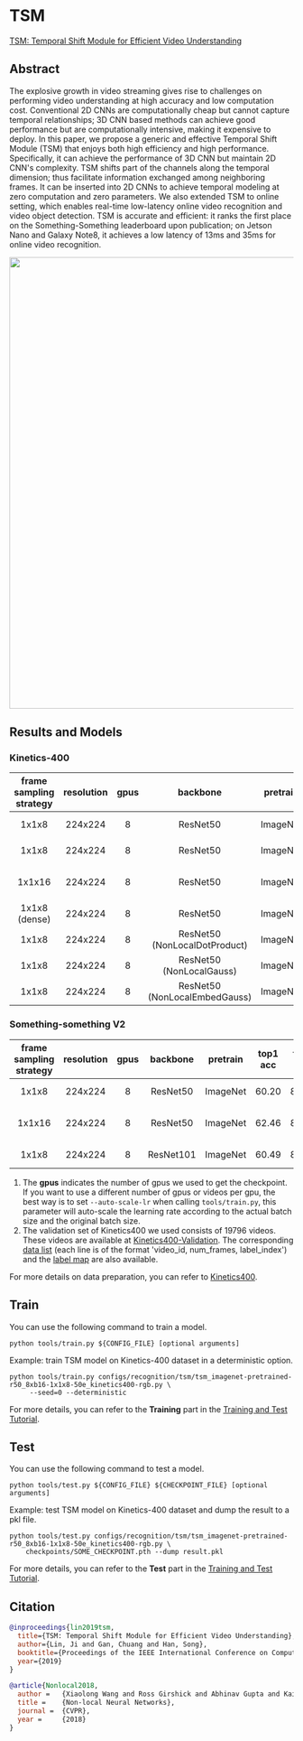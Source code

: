 # TSM

[TSM: Temporal Shift Module for Efficient Video Understanding](https://openaccess.thecvf.com/content_ICCV_2019/html/Lin_TSM_Temporal_Shift_Module_for_Efficient_Video_Understanding_ICCV_2019_paper.html)

<!-- [ALGORITHM] -->

## Abstract

<!-- [ABSTRACT] -->

The explosive growth in video streaming gives rise to challenges on performing video understanding at high accuracy and low computation cost. Conventional 2D CNNs are computationally cheap but cannot capture temporal relationships; 3D CNN based methods can achieve good performance but are computationally intensive, making it expensive to deploy. In this paper, we propose a generic and effective Temporal Shift Module (TSM) that enjoys both high efficiency and high performance. Specifically, it can achieve the performance of 3D CNN but maintain 2D CNN's complexity. TSM shifts part of the channels along the temporal dimension; thus facilitate information exchanged among neighboring frames. It can be inserted into 2D CNNs to achieve temporal modeling at zero computation and zero parameters. We also extended TSM to online setting, which enables real-time low-latency online video recognition and video object detection. TSM is accurate and efficient: it ranks the first place on the Something-Something leaderboard upon publication; on Jetson Nano and Galaxy Note8, it achieves a low latency of 13ms and 35ms for online video recognition.

<!-- [IMAGE] -->

<div align=center>
<img src="https://user-images.githubusercontent.com/34324155/143019083-abc0de39-9ea1-4175-be5c-073c90de64c3.png" width="800"/>
</div>

## Results and Models

### Kinetics-400

| frame sampling strategy | resolution | gpus |           backbone            | pretrain | top1 acc | top5 acc |  testing protocol  | FLOPs  | params |            config            |                       ckpt |                        log |
| :---------------------: | :--------: | :--: | :---------------------------: | :------: | :------: | :------: | :----------------: | :----: | :----: | :--------------------------: | -------------------------: | -------------------------: |
|          1x1x8          |  224x224   |  8   |           ResNet50            | ImageNet |  73.18   |  90.56   | 8 clips x 10 crop  | 32.88G | 23.87M | [config](/configs/recognition/tsm/tsm_imagenet-pretrained-r50_8xb16-1x1x8-50e_kinetics400-rgb.py) | [ckpt](https://download.openmmlab.com/mmaction/v1.0/recognition/tsm/tsm_imagenet-pretrained-r50_8xb16-1x1x8-50e_kinetics400-rgb/tsm_imagenet-pretrained-r50_8xb16-1x1x8-50e_kinetics400-rgb_20220831-64d69186.pth) | [log](https://download.openmmlab.com/mmaction/v1.0/recognition/tsm/tsm_imagenet-pretrained-r50_8xb16-1x1x8-50e_kinetics400-rgb/tsm_imagenet-pretrained-r50_8xb16-1x1x8-50e_kinetics400-rgb.log) |
|          1x1x8          |  224x224   |  8   |           ResNet50            | ImageNet |  73.22   |  90.22   | 8 clips x 10 crop  | 32.88G | 23.87M | [config](/configs/recognition/tsm/tsm_imagenet-pretrained-r50_8xb16-1x1x8-100e_kinetics400-rgb.py) | [ckpt](https://download.openmmlab.com/mmaction/v1.0/recognition/tsm/tsm_imagenet-pretrained-r50_8xb16-1x1x8-100e_kinetics400-rgb/tsm_imagenet-pretrained-r50_8xb16-1x1x8-100e_kinetics400-rgb_20220831-a6db1e5d.pth) | [log](https://download.openmmlab.com/mmaction/v1.0/recognition/tsm/tsm_imagenet-pretrained-r50_8xb16-1x1x8-100e_kinetics400-rgb/tsm_imagenet-pretrained-r50_8xb16-1x1x8-100e_kinetics400-rgb.log) |
|         1x1x16          |  224x224   |  8   |           ResNet50            | ImageNet |  75.12   |  91.55   | 16 clips x 10 crop | 65.75G | 23.87M | [config](/configs/recognition/tsm/tsm_imagenet-pretrained-r50_8xb16-1x1x16-50e_kinetics400-rgb.py) | [ckpt](https://download.openmmlab.com/mmaction/v1.0/recognition/tsm/tsm_imagenet-pretrained-r50_8xb16-1x1x16-50e_kinetics400-rgb/tsm_imagenet-pretrained-r50_8xb16-1x1x16-50e_kinetics400-rgb_20220831-042b1748.pth) | [log](https://download.openmmlab.com/mmaction/v1.0/recognition/tsm/tsm_imagenet-pretrained-r50_8xb16-1x1x16-50e_kinetics400-rgb/tsm_imagenet-pretrained-r50_8xb16-1x1x16-50e_kinetics400-rgb.log) |
|      1x1x8 (dense)      |  224x224   |  8   |           ResNet50            | ImageNet |  73.38   |  90.78   | 8 clips x 10 crop  | 32.88G | 23.87M | [config](/configs/recognition/tsm/tsm_imagenet-pretrained-r50_8xb16-dense-1x1x8-50e_kinetics400-rgb.py) | [ckpt](https://download.openmmlab.com/mmaction/v1.0/recognition/tsm/tsm_imagenet-pretrained-r50_8xb16-dense-1x1x8-50e_kinetics400-rgb/tsm_imagenet-pretrained-r50_8xb16-dense-1x1x8-50e_kinetics400-rgb_20220831-f55d3c2b.pth) | [log](https://download.openmmlab.com/mmaction/v1.0/recognition/tsm/tsm_imagenet-pretrained-r50_8xb16-dense-1x1x8-50e_kinetics400-rgb/tsm_imagenet-pretrained-r50_8xb16-dense-1x1x8-50e_kinetics400-rgb.log) |
|          1x1x8          |  224x224   |  8   | ResNet50 (NonLocalDotProduct) | ImageNet |  74.49   |  91.15   | 8 clips x 10 crop  | 61.30G | 31.68M | [config](/configs/recognition/tsm/tsm_imagenet-pretrained-r50-nl-dot-product_8xb16-1x1x8-50e_kinetics400-rgb.py) | [ckpt](https://download.openmmlab.com/mmaction/v1.0/recognition/tsm/tsm_imagenet-pretrained-r50-nl-dot-product_8xb16-1x1x8-50e_kinetics400-rgb/tsm_imagenet-pretrained-r50-nl-dot-product_8xb16-1x1x8-50e_kinetics400-rgb_20220831-108bfde5.pth) | [log](https://download.openmmlab.com/mmaction/v1.0/recognition/tsm/tsm_imagenet-pretrained-r50-nl-dot-product_8xb16-1x1x8-50e_kinetics400-rgb/tsm_imagenet-pretrained-r50-nl-dot-product_8xb16-1x1x8-50e_kinetics400-rgb.log) |
|          1x1x8          |  224x224   |  8   |   ResNet50 (NonLocalGauss)    | ImageNet |  73.66   |  90.99   | 8 clips x 10 crop  | 59.06G | 28.00M | [config](/configs/recognition/tsm/tsm_imagenet-pretrained-r50-nl-gaussian_8xb16-1x1x8-50e_kinetics400-rgb.py) | [ckpt](https://download.openmmlab.com/mmaction/v1.0/recognition/tsm/tsm_imagenet-pretrained-r50-nl-gaussian_8xb16-1x1x8-50e_kinetics400-rgb/tsm_imagenet-pretrained-r50-nl-gaussian_8xb16-1x1x8-50e_kinetics400-rgb_20220831-7e54dacf.pth) | [log](https://download.openmmlab.com/mmaction/v1.0/recognition/tsm/tsm_imagenet-pretrained-r50-nl-gaussian_8xb16-1x1x8-50e_kinetics400-rgb/tsm_imagenet-pretrained-r50-nl-gaussian_8xb16-1x1x8-50e_kinetics400-rgb.log) |
|          1x1x8          |  224x224   |  8   | ResNet50 (NonLocalEmbedGauss) | ImageNet |  74.34   |  91.23   | 8 clips x 10 crop  | 61.30G | 31.68M | [config](/configs/recognition/tsm/tsm_imagenet-pretrained-r50-nl-embedded-gaussian_8xb16-1x1x8-50e_kinetics400-rgb.py) | [ckpt](https://download.openmmlab.com/mmaction/v1.0/recognition/tsm/tsm_imagenet-pretrained-r50-nl-embedded-gaussian_8xb16-1x1x8-50e_kinetics400-rgb/tsm_imagenet-pretrained-r50-nl-embedded-gaussian_8xb16-1x1x8-50e_kinetics400-rgb_20220831-35eddb57.pth) | [log](https://download.openmmlab.com/mmaction/v1.0/recognition/tsm/tsm_imagenet-pretrained-r50-nl-embedded-gaussian_8xb16-1x1x8-50e_kinetics400-rgb/tsm_imagenet-pretrained-r50-nl-embedded-gaussian_8xb16-1x1x8-50e_kinetics400-rgb.log) |

### Something-something V2

| frame sampling strategy | resolution | gpus | backbone  | pretrain | top1 acc | top5 acc |  testing protocol  | FLOPs  | params |               config                |               ckpt                |               log                |
| :---------------------: | :--------: | :--: | :-------: | :------: | :------: | :------: | :----------------: | :----: | :----: | :---------------------------------: | :-------------------------------: | :------------------------------: |
|          1x1x8          |  224x224   |  8   | ResNet50  | ImageNet |  60.20   |  86.13   | 8 clips x 10 crop  | 32.88G | 23.87M | [config](/configs/recognition/tsm/tsm_imagenet-pretrained-r50_8xb16-1x1x8-50e_sthv2-rgb.py) | [ckpt](https://download.openmmlab.com/mmaction/v1.0/recognition/tsm/tsm_imagenet-pretrained-r50_8xb16-1x1x8-50e_sthv2-rgb/tsm_imagenet-pretrained-r50_8xb16-1x1x8-50e_sthv2-rgb_20221122-446d261a.pth) | [log](https://download.openmmlab.com/mmaction/v1.0/recognition/tsm/tsm_imagenet-pretrained-r50_8xb16-1x1x8-50e_sthv2-rgb/tsm_imagenet-pretrained-r50_8xb16-1x1x8-50e_sthv2-rgb.log) |
|         1x1x16          |  224x224   |  8   | ResNet50  | ImageNet |  62.46   |  87.75   | 16 clips x 10 crop | 65.75G | 23.87M | [config](/configs/recognition/tsm/tsm_imagenet-pretrained-r50_8xb16-1x1x16-50e_sthv2-rgb.py) | [ckpt](https://download.openmmlab.com/mmaction/v1.0/recognition/tsm/tsm_imagenet-pretrained-r50_8xb16-1x1x16-50e_sthv2-rgb/tsm_imagenet-pretrained-r50_8xb16-1x1x16-50e_sthv2-rgb_20221122-b1fb8264.pth) | [log](https://download.openmmlab.com/mmaction/v1.0/recognition/tsm/tsm_imagenet-pretrained-r50_8xb16-1x1x16-50e_sthv2-rgb/tsm_imagenet-pretrained-r50_8xb16-1x1x16-50e_sthv2-rgb.log) |
|          1x1x8          |  224x224   |  8   | ResNet101 | ImageNet |  60.49   |  85.99   | 8 clips x 10 crop  | 62.66G | 42.86M | [config](/configs/recognition/tsm/tsm_imagenet-pretrained-r101_8xb16-1x1x8-50e_sthv2-rgb.py) | [ckpt](https://download.openmmlab.com/mmaction/v1.0/recognition/tsm/tsm_imagenet-pretrained-r101_8xb16-1x1x8-50e_sthv2-rgb/tsm_imagenet-pretrained-r101_8xb16-1x1x8-50e_sthv2-rgb_20221122-cb2cc64e.pth) | [log](https://download.openmmlab.com/mmaction/v1.0/recognition/tsm/tsm_imagenet-pretrained-r101_8xb16-1x1x8-50e_sthv2-rgb/tsm_imagenet-pretrained-r101_8xb16-1x1x8-50e_sthv2-rgb.log) |

1. The **gpus** indicates the number of gpus we used to get the checkpoint. If you want to use a different number of gpus or videos per gpu, the best way is to set `--auto-scale-lr` when calling `tools/train.py`, this parameter will auto-scale the learning rate according to the actual batch size and the original batch size.
2. The validation set of Kinetics400 we used consists of 19796 videos. These videos are available at [Kinetics400-Validation](https://mycuhk-my.sharepoint.com/:u:/g/personal/1155136485_link_cuhk_edu_hk/EbXw2WX94J1Hunyt3MWNDJUBz-nHvQYhO9pvKqm6g39PMA?e=a9QldB). The corresponding [data list](https://download.openmmlab.com/mmaction/dataset/k400_val/kinetics_val_list.txt) (each line is of the format 'video_id, num_frames, label_index') and the [label map](https://download.openmmlab.com/mmaction/dataset/k400_val/kinetics_class2ind.txt) are also available.

For more details on data preparation, you can refer to [Kinetics400](/tools/data/kinetics/README.md).

## Train

You can use the following command to train a model.

```shell
python tools/train.py ${CONFIG_FILE} [optional arguments]
```

Example: train TSM model on Kinetics-400 dataset in a deterministic option.

```shell
python tools/train.py configs/recognition/tsm/tsm_imagenet-pretrained-r50_8xb16-1x1x8-50e_kinetics400-rgb.py \
     --seed=0 --deterministic
```

For more details, you can refer to the **Training** part in the [Training and Test Tutorial](/docs/en/user_guides/4_train_test.md).

## Test

You can use the following command to test a model.

```shell
python tools/test.py ${CONFIG_FILE} ${CHECKPOINT_FILE} [optional arguments]
```

Example: test TSM model on Kinetics-400 dataset and dump the result to a pkl file.

```shell
python tools/test.py configs/recognition/tsm/tsm_imagenet-pretrained-r50_8xb16-1x1x8-50e_kinetics400-rgb.py \
    checkpoints/SOME_CHECKPOINT.pth --dump result.pkl
```

For more details, you can refer to the **Test** part in the [Training and Test Tutorial](/docs/en/user_guides/4_train_test.md).

## Citation

```BibTeX
@inproceedings{lin2019tsm,
  title={TSM: Temporal Shift Module for Efficient Video Understanding},
  author={Lin, Ji and Gan, Chuang and Han, Song},
  booktitle={Proceedings of the IEEE International Conference on Computer Vision},
  year={2019}
}
```

<!-- [BACKBONE] -->

```BibTeX
@article{Nonlocal2018,
  author =   {Xiaolong Wang and Ross Girshick and Abhinav Gupta and Kaiming He},
  title =    {Non-local Neural Networks},
  journal =  {CVPR},
  year =     {2018}
}
```
